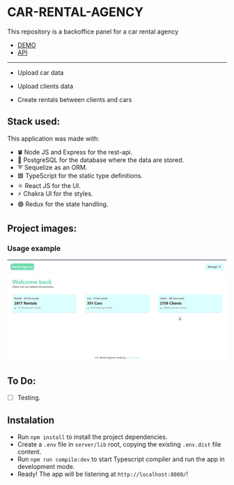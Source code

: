 # CAR-RENTAL-AGENCY

This repository is a backoffice panel for a car rental agency

* [DEMO](https://car-rental-agency.vercel.app/)
* [API](https://car-rental-agency-j.herokuapp.com/)

-----------------------------------------------------

* Upload car data

* Upload clients data

* Create rentals between clients and cars

## Stack used:
This application was made with:

* 🍀 Node JS and Express for the rest-api.
* 🐘 PostgreSQL for the database where the data are stored.
* ➰ Sequelize as an ORM.
* 🟦 TypeScript for the static type definitions.
* ⚛️ React JS for the UI.
* ⚡️ Chakra UI for the styles.
* 🟣 Redux for the state handling.

## Project images: 

### Usage example
![example](/img/caragency.gif)

## To Do: 

- [ ] Testing.

## Instalation

- Run ```npm install``` to install the project dependencies.
- Create a ```.env``` file in ```server/lib``` root, copying the existing ```.env.dist``` file content.
- Run ```npm run compile:dev``` to start Typescript compiler and run the app in development mode.
- Ready! The app will be listening at ```http://localhost:8080/```!  

